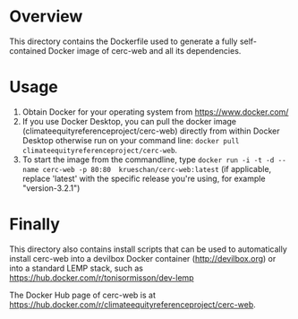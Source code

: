 # Overview
This directory contains the Dockerfile used to generate a fully self-contained Docker image of cerc-web and all its dependencies.

# Usage
1. Obtain Docker for your operating system from https://www.docker.com/
2. If you use Docker Desktop, you can pull the docker image (climateequityreferenceproject/cerc-web) directly from within Docker Desktop otherwise run on your command line: `docker pull climateequityreferenceproject/cerc-web`.
3. To start the image from the commandline, type `docker run -i -t -d --name cerc-web -p 80:80  krueschan/cerc-web:latest` (if applicable, replace 'latest' with the specific release you're using, for example "version-3.2.1")

# Finally
This directory also contains install scripts that can be used to automatically install cerc-web into a devilbox Docker container (http://devilbox.org) or into a standard LEMP stack, such as https://hub.docker.com/r/tonisormisson/dev-lemp

The Docker Hub page of cerc-web is at https://hub.docker.com/r/climateequityreferenceproject/cerc-web.
